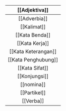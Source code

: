 
|    [[Adjektiva]]    |
| :-----------------: |
|    [[Adverbia]]     |
|     [[Kalimat]]     |
|   [[Kata Benda]]    |
|   [[Kata Kerja]]    |
| [[Kata Keterangan]] |
| [[Kata Penghubung]] |
|   [[Kata Sifat]]    |
|    [[Konjungsi]]    |
|     [[nomina]]      |
|    [[Partikel]]     |
|      [[Verba]]      |
